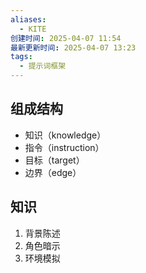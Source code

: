 ```yaml
---
aliases:
  - KITE
创建时间: 2025-04-07 11:54
最新更新时间: 2025-04-07 13:23
tags:
  - 提示词框架
---
```

## 组成结构
- 知识（knowledge）
- 指令（instruction）
- 目标（target）
- 边界（edge）


## 知识
1. 背景陈述
2. 角色暗示
3. 环境模拟